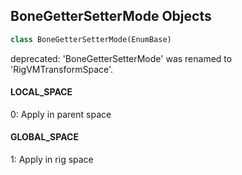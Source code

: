 ## BoneGetterSetterMode Objects

```python
class BoneGetterSetterMode(EnumBase)
```

deprecated: 'BoneGetterSetterMode' was renamed to 'RigVMTransformSpace'.

<a id="unreal.BoneGetterSetterMode.LOCAL_SPACE"></a>

#### LOCAL_SPACE

0: Apply in parent space

<a id="unreal.BoneGetterSetterMode.GLOBAL_SPACE"></a>

#### GLOBAL_SPACE

1: Apply in rig space

<a id="unreal.RigVMClampSpatialMode"></a>